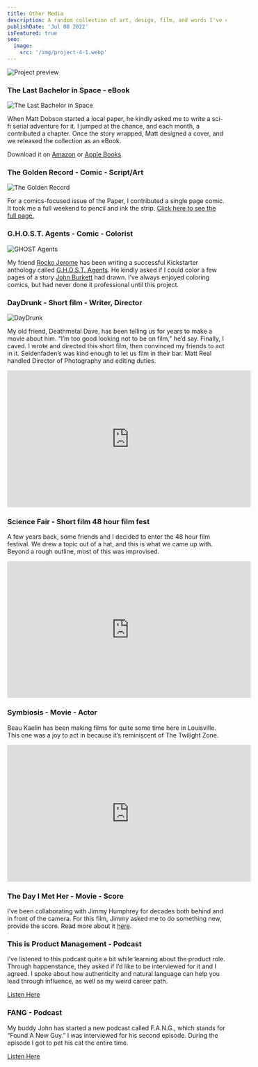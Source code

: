 ```yaml
---
title: Other Media
description: A random collection of art, design, film, and words I've contributed to.
publishDate: 'Jul 08 2022'
isFeatured: true
seo:
  image:
    src: '/img/project-4-1.webp'
---
```


![Project preview](/img/project-4-1.webp)

### The Last Bachelor in Space - eBook

![The Last Bachelor in Space](/img/project-lastbachelor.webp)

When Matt Dobson started a local paper, he kindly asked me to write a sci-fi serial adventure for it. I jumped at the chance, and each month, a contributed a chapter. Once the story wrapped, Matt designed a cover, and we released the collection as an eBook.

Download it on [Amazon](https://www.amazon.com/Last-Bachelor-Space-Shawn-Coots-ebook/dp/B00C8WLVC4) or [Apple Books](https://books.apple.com/gr/book/the-last-bachelor-in-space/id633182880).

### The Golden Record - Comic - Script/Art

![The Golden Record](/img/project-goldenrecord.webp)

For a comics-focused issue of the Paper, I contributed a single page comic. It took me a full weekend to pencil and ink the strip. [Click here to see the full page.](/files/DanBrownComic.pdf)

### G.H.O.S.T. Agents - Comic - Colorist

![GHOST Agents](/img/project-ghostagents.webp)

My friend [Rocko Jerome](https://rockojerome.com) has been writing a successful Kickstarter anthology called [G.H.O.S.T. Agents](https://www.kickstarter.com/projects/ghostagents/ghost-agents-apocalyptico). He kindly asked if I could color a few pages of a story [John Burkett](https://johnburkett.substack.com) had drawn. I’ve always enjoyed coloring comics, but had never done it professional until this project.

### DayDrunk - Short film - Writer, Director

![DayDrunk](/img/project-daydrunk.webp)

My old friend, Deathmetal Dave, has been telling us for years to make a movie about him. “I’m too good looking not to be on film,” he’d say. Finally, I caved. I wrote and directed this short film, then convinced my friends to act in it. Seidenfaden’s was kind enough to let us film in their bar. Matt Real handled Director of Photography and editing duties.

<iframe width="560" height="315" src="https://www.youtube.com/embed/bpJtz6qfEdw" title="YouTube video player" frameborder="0" allow="accelerometer; autoplay; clipboard-write; encrypted-media; gyroscope; picture-in-picture" allowfullscreen></iframe>

### Science Fair - Short film 48 hour film fest

A few years back, some friends and I decided to enter the 48 hour film festival. We drew a topic out of a hat, and this is what we came up with. Beyond a rough outline, most of this was improvised.

<iframe width="560" height="315" src="https://www.youtube.com/embed/dHjUdSBIGlM" title="YouTube video player" frameborder="0" allow="accelerometer; autoplay; clipboard-write; encrypted-media; gyroscope; picture-in-picture" allowfullscreen></iframe>

### Symbiosis - Movie - Actor

Beau Kaelin has been making films for quite some time here in Louisville. This one was a joy to act in because it’s reminiscent of The Twilight Zone.

<iframe width="560" height="315" src="https://www.youtube.com/embed/vEHV6ALPZeQ" title="YouTube video player" frameborder="0" allow="accelerometer; autoplay; clipboard-write; encrypted-media; gyroscope; picture-in-picture" allowfullscreen></iframe>

### The Day I Met Her - Movie - Score

I’ve been collaborating with Jimmy Humphrey for decades both behind and in front of the camera. For this film, Jimmy asked me to do something new, provide the score. Read more about it [here](https://www.imdb.com/title/tt6893214/).

### This is Product Management - Podcast

I’ve listened to this podcast quite a bit while learning about the product role. Through happenstance, they asked if I’d like to be interviewed for it and I agreed. I spoke about how authenticity and natural language can help you lead through influence, as well as my weird career path.

[Listen Here](https://podcasts.apple.com/us/podcast/this-is-product-management/id975284403?i=1000504929697)

### FANG - Podcast

My buddy John has started a new podcast called F.A.N.G., which stands for “Found A New Guy.” I was interviewed for his second episode. During the episode I got to pet his cat the entire time.

[Listen Here](https://podcasts.apple.com/us/podcast/fang-found-a-new-guy/id1623619163?i=1000571615117)
